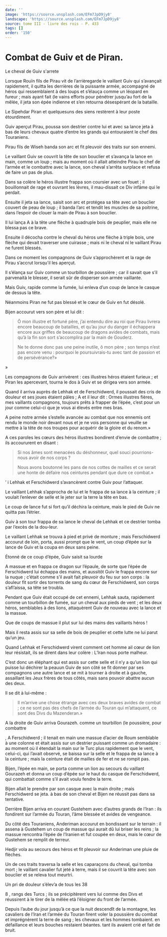 ```yaml
---
date: ''
image: 'https://source.unsplash.com/EFm7JpD9jy8'
landscape: 'https://source.unsplash.com/EFm7JpD9jy8'
source: tome III - livre des rois - P. 433
tags: []
order: '150'
---
```


# Combat de Guiv et de Piran.

Le cheval de Guiv s'arrete

Lorsque Rouïn fils de Pirau vit de l’arrièregarde le vaillant Guiv qui s’avançait rapidement, il quitta les derrières de la puissante armée, accompagné de héros qui ressemblaient à des loups et s’élauça comme un léopard en fureur ; mais ayant fait (le vains efforts pour pénétrer jusqu’au fort de la mêlée, il jeta son épée indienne et s’en retourna désespérant de la bataille.

Le Sipehdar Piran et quelquesuns des siens restèrent à leur poste étourdiment.

Guiv aperçut Pirau, poussa son destrier contre lui et avec sa lance jeta à bas de leurs chevaux quatre d’entre les grands qui entouraient le chef des Touraniens.

Pirau fils de Wiseh banda son arc et fit pleuvoir des traits sur son ennemi.

Le vaillant Guiv se couvrit la tête de son bouclier et s’avança la lance en main, comme un loup ; mais au moment où il allait atteindre Pirau le chef de l’armée et le combattre avec la lance, son cheval s’arrêta surplace et refusa de faire un pas de plus.

Dans sa colère le héros illustre frappa son coursier avec un fouet ; il bouillonnait de rage et ouvrant les lèvres, il mau-dissait ce Div infâme qui le perdait.

Ensuite il jeta sa lance, saisit son arc et protégea sa tête avec un bouclier couvert de peau de loup ; il banda l’arc et tendit les muscles de sa poitrine, dans l’espoir de clouer la main de Pirau à son bouclier.

Il lui lança A à la tête une flèche à quadruple bois de peuplier, mais elle ne blessa pas ce brave.

Ensuite il décocha contre le cheval du héros une flèche à triple bois, une flèche qui devait traverser une cuirasse ; mais ni le cheval ni le vaillant Pirau ne furent blessés.

Dans ce moment les compagnons de Guiv s’approchèrent et la rage de Pirau s’accrut lorsqu’il les aperçut.

Il s’élança sur Guiv comme un tourbillon de poussière ; car il savait que s’il parvenaità le blesser, il serait sûr de disperser son armée vaillante.

Mais Guiv, rapide comme la fumée, lui enleva d’un coup de lance le casque de dessus la tête.

Néanmoins Piran ne fut pas blessé et le cœur de Guiv en fut désolé.

Bijen accourut vers son père et lui dit :

> Ô mon illustre et fortuné père, j’ai entendu dire au roi que Pirau livrera encore beaucoup de batailles, et qu’au jour du danger il échappera encore aux griffes de beaucoup de dragons avides de combats, mais qu’à la fin son sort s’accomplira par la main de Gouderz.
>
> Ne te donne donc pas une peine inutile, ô mon père ; son temps n’est pas encore venu : pourquoi le poursuivrais-tu avec tant de passion et de persévérance?»

»

Les compagnons de Guiv arrivèrent : ces illustres héros étaient furieux ; et Piran les apercevant, tourna le dos à Guiv et se dirigea vers son armée.

Quand il arriva auprès de Lehhak et de Ferschidwerd, il poussait des cris de douleur et ses joues étaient pâles ; 
 A et il leur dit : Ormes illustres fières, mes vaillants compagnons, toujours prêts à frapper de l’épée, c’est pour un jour comme celui-ci que je vous ai élevés entre mes bras.

A peine notre armée s’estelle avancée au combat que nos ennemis ont rendu le monde noir devant nous et je ne vois personne qui veuille se mettre à la tête de nos troupes pour acquérir de la gloire et du renom.»

A ces paroles les cœurs des héros illustres bondirent d’envie de combattre ; ils accoururent en disant :

> Si nos âmes sont menacées du déshonneur, quel souci pourrions-nous avoir de nos corps ?
>
> Nous avons boutonné les pans de nos cottes de mailles et ce serait une honte de défaire nos ceintures pendant que dure ce combat.»

’ i Lehhak et Ferschidwerd s’avancèrent contre Guiv pour l’attaquer.

Le vaillant Lehhak s’approcha de lui et le frappa de sa lance à la ceinture ; il voulait l’enlever de selle et le jeter sur la terre la tête en bas.

Le coup de lance fut si fort qu’il déchira la ceinture, mais le pied de Guiv ne quitta pas l’étrier.

Guiv à son tour frappa de sa lance le cheval de Lehhak et ce destrier tomba par l’excès de la dou-leur.

Le vaillant Lehhak se trouva à pied et privé de monture ; mais Ferschidwerd accourut de loin, porta, aussi prompt que le vent, un coup d’épée sur la lance de Guiv et la coupa en deux sans peine.

Étonné de ce coup d’épée, Guiv saisit sa lourde

A massue et en frappa ce dragon sur l’épaule, de sorte que l’épée de Ferschidwerd lui échappa des mains, et aussitôt Guiv le frappa encore sur la nuque ; c’était comme s’il avait fait pleuvoir du feu sur son corps : la douleur fit sortir des torrents de sang du cœur de Ferschidwerd, son corps s’afl’aissa, sa tête se troubla.

Pendant que Guiv était occupé de cet ennemi, Lehhak sauta, rapidement comme un tourbillon de fumée, sur un cheval aux pieds de vent ; et les deux héros, semblables à des lions, attaquèrent Guiv de nouveau avec la lance et la massue.

Que de coups de massue il plut sur lui des mains des vaillants héros !

Mais il resta assis sur sa selle de bois de peuplier et cette lutte ne lui parut qu’un jeu.

Quand Lehhak et Ferschidwerd virent comment cet homme ail cœur de lion leur résistait, ils se dirent dans leur colère : L’Iran nous porte malheur.

C’est donc un éléphant qui est assis sur cette selle et il n’y a qu’un lion qui puisse lui déchirer la peauun Guiv de son côté se fit donner par ses compagnons une autre lance et se mit à tourner à droite et à gauche, assaillant les Jeux frères de tous côtés, mais sans pouvoir abattre aucun des deux.

Il se dit à lui-même :

> Il m’arrive une chose étrange avec ces deux braves avides de combat ; ce ne sont pas des chefs de l’armée du Touran qui m’attaquent, ce sont des Divs du Mazenderan.»

A la droite de Guiv arriva Gourazeh. comme un tourbillon (le poussière, pour combattre

, A Ferschidwerd ; il tenait en main une massue d’acier de Roum semblable à une colonne et était assis sur un destrier puissant comme un dromadaire : au moment où il étendait la main sur le Turc plus rapidement que le vent, celui-ci, qui l’avait observé, se baissa sur la selle et le frappa de sa lance à la ceinture ; mais la ceinture était de mailles de fer et ne se rompit pas.

Bijen, l’épée en main, se porta comme un lion au secours du vaillant Gourazeh et donna un coup d’épée sur le haut du casque de Ferschidwerd, qui combattait comme s’il avait voulu fendre la terre.

Bijen allait le prendre par son casque avec la main droite ; mais Ferschidwerd se jeta. à bas de son cheval et Bijen ne réussit pas dans sa tentative.

Derrière Bijen arriva en courant Gustehem avec d’autres grands de l’Iran : ils fondirent sur l’armée du Touran, l’âme blessée et avides de vengeance.

Du côté des Touraniens, Anderiman accourut en bondissant sur le terrain : il assena à Gustehem un coup de massue qui aurait dû lui briser les reins ; la massue rencontra l’épée de l’Iranien et fut coupée en deux, mais le cœur de Gustehem se remplit de terreur.

Hedjir vola au secours des héros et fit pleuvoir sur Anderiman une pluie de flèches.

Un de ces traits traversa la selle et les caparaçons du cheval, qui tomba mort ; le vaillant cavalier fut jeté à terre, mais il se couvrit la tête avec son bouclier et se releva tout meurtri.

Un pri de douleur s’élev’a de tous les
38

8 , rangs des Turcs ; ils se précipitèrent vers lui comme des Divs et réussirent à le tirer de la mêlée età l’éloigner du front de l’armée.

Depuis l’aube du jour jusqu’à ce que la nuit descendît de la montagne, les cavaliers de l’Iran et l’armée du Touran firent voler la poussière du combat et imprégnèrent la terre de sang ; les chevaux et les hommes tombaient. en défaillance et leurs bouches restaient béantes. tant ils avaient crié et fait de bruit.
